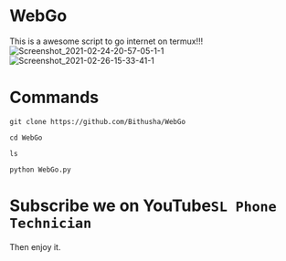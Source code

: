 # WebGo
This is a awesome script to go internet on termux!!!
![Screenshot_2021-02-24-20-57-05-1-1](https://user-images.githubusercontent.com/77476778/109286755-b08de600-7848-11eb-9e14-0d0bc80fc216.png)
![Screenshot_2021-02-26-15-33-41-1](https://user-images.githubusercontent.com/77476778/109286906-e29f4800-7848-11eb-9631-39c6e62ccbf7.png)

# Commands
`git clone https://github.com/Bithusha/WebGo`

`cd WebGo`

`ls`

`python WebGo.py`

# Subscribe we on YouTube`SL Phone Technician`

Then enjoy it.
